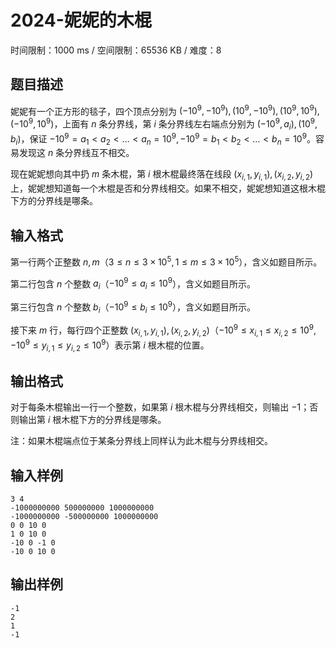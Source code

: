 # 2024-妮妮的木棍

时间限制：1000 ms / 空间限制：65536 KB / 难度：8

## 题目描述

妮妮有一个正方形的毯子，四个顶点分别为 $(-10^9, -10^9), (10^9, -10^9), (10^9, 10^9), (-10^9, 10^9)$，上面有 $n$ 条分界线，第 $i$ 条分界线左右端点分别为 $(-10^9, a_i), (10^9, b_i)$，保证 $-10^9 = a_1 < a_2 < \dots < a_n = 10^9, -10^9 = b_1 < b_2 < \dots < b_n = 10^9$。容易发现这 $n$ 条分界线互不相交。

现在妮妮想向其中扔 $m$ 条木棍，第 $i$ 根木棍最终落在线段 $(x_{i, 1}, y_{i, 1}), (x_{i, 2}, y_{i, 2})$ 上，妮妮想知道每一个木棍是否和分界线相交。如果不相交，妮妮想知道这根木棍下方的分界线是哪条。

## 输入格式

第一行两个正整数 $n,m$（$3 \leq n \leq 3 \times 10^5, 1 \leq m \leq 3\times 10^5$），含义如题目所示。

第二行包含 $n$ 个整数 $a_i$（$-10^9 \leq a_i \leq 10^9$），含义如题目所示。

第三行包含 $n$ 个整数 $b_i$（$-10^9 \leq b_i \leq 10^9$），含义如题目所示。

接下来 $m$ 行，每行四个正整数 $(x_{i, 1}, y_{i, 1}), (x_{i, 2}, y_{i, 2})$（$-10^9 \leq x_{i, 1} \leq x_{i, 2} \leq 10^9, -10^9 \leq y_{i, 1} \leq y_{i, 2} \leq 10^9$）表示第 $i$ 根木棍的位置。

## 输出格式

对于每条木棍输出一行一个整数，如果第 $i$ 根木棍与分界线相交，则输出 $-1$；否则输出第 $i$ 根木棍下方的分界线是哪条。

注：如果木棍端点位于某条分界线上同样认为此木棍与分界线相交。

## 输入样例

    3 4
    -1000000000 500000000 1000000000
    -1000000000 -500000000 1000000000
    0 0 10 0
    1 0 10 0
    -10 0 -1 0
    -10 0 10 0

## 输出样例

    -1
    2
    1
    -1
